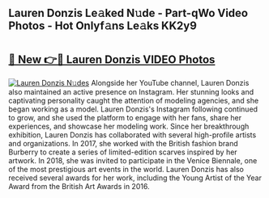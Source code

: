 ## Lauren Donzis Le𝚊ked N𝚞de - Part-qWo Video Photos - Hot Onlyf𝚊ns Le𝚊ks KK2y9

# <h2><a href="http://ac36693.deff.icu/?id=Lauren+Donzis">🔗 New 👉🔴 Lauren Donzis VIDEO Photos</a></h2>

[![Lauren Donzis N𝚞des](https://i.imgur.com/rIISA9y.gif)](http://ac36693.deff.icu/?id=Lauren+Donzis)
Alongside her YouTube channel, Lauren Donzis also maintained an active presence on Instagram. Her stunning looks and captivating personality caught the attention of modeling agencies, and she began working as a model. Lauren Donzis's Instagram following continued to grow, and she used the platform to engage with her fans, share her experiences, and showcase her modeling work. Since her breakthrough exhibition, Lauren Donzis has collaborated with several high-profile artists and organizations. In 2017, she worked with the British fashion brand Burberry to create a series of limited-edition scarves inspired by her artwork. In 2018, she was invited to participate in the Venice Biennale, one of the most prestigious art events in the world. Lauren Donzis has also received several awards for her work, including the Young Artist of the Year Award from the British Art Awards in 2016.
